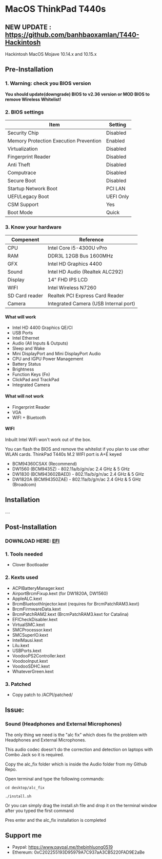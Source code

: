 # MacOS ThinkPad T440s

## NEW UPDATE : https://github.com/banhbaoxamlan/T440-Hackintosh

Hackintosh MacOS Mojave 10.14.x and 10.15.x

## Pre-Installation

### 1. Warning: check you BIOS version

**You should update(downgrade) BIOS to v2.36 version or MOD BIOS to remove Wireless Whitelist!**

### 2. BIOS settings

| Item | Setting |
| ------------- | ------------ |
| Security Chip | Disabled |
| Memory Protection Execution Prevention | Enabled |
| Virtualization | Disabled |
| Fingerprint Reader | Disabled |
| Anti Theft | Disabled |
| Computrace | Disabled |
| Secure Boot | Disabled |
| Startup Network Boot | PCI LAN |
| UEFI/Legacy Boot | UEFI Only |
| CSM Support | Yes |
| Boot Mode | Quick |

### 3. Know your hardware

|Compenent|Reference|
|---|---|
|CPU|Intel Core i5-4300U vPro|
|RAM|DDR3L 12GB Bus 1600MHz|
|GFX|Intel HD Graphics 4400|
|Sound|Intel HD Audio (Realtek ALC292)|
|Display|14" FHD IPS LCD|
|WIFI|Intel Wireless N7260|
|SD Card reader|Realtek PCI Express Card Reader|
|Camera|Integrated Camera (USB Internal port)|

#### What will work

- Intel HD 4400 Graphics QE/CI
- USB Ports
- Intel Ethernet
- Audio (All Inputs & Outputs)
- Sleep and Wake
- Mini DisplayPort and Mini DisplayPort Audio
- CPU and IGPU Power Management
- Battery Status
- Brightness
- Function Keys (Fn)
- ClickPad and TrackPad
- Integrated Camera

#### What will not work

- Fingerprint Reader
- VGA
- WIFI + Bluetooth

#### WIFI

Inbuilt Intel WiFi won't work out of the box.

You can flash the BIOS and remove the whitelist if you plan to use other WLAN cards. ThinkPad T440s M.2 WIFI port is A+E keyed

- BCM94360CSAX (Recommend)
- DW1560 (BCM9435Z) - 802.11a/b/g/n/ac 2.4 GHz & 5 GHz
- DW1830 (BCM943602BAED) - 802.11a/b/g/n/ac 2.4 GHz & 5 GHz
- DW1820A (BCM94350ZAE) - 802.11a/b/g/n/ac 2.4 GHz & 5 GHz (Broadcom)

## Installation

....

## Post-Installation

### DOWNLOAD HERE: [EFI](https://github.com/banhbaoxamlan/T440-Hackintosh/releases/latest)

### 1. Tools needed

- Clover Bootloader

### 2. Kexts used

- ACPIBatteryManager.kext
- AirportBrcmFixup.kext (for DW1820A, DW1560)
- AppleALC.kext
- BrcmBluetoothInjector.kext (requires for BrcmPatchRAM3.kext)
- BrcmFirmwareData.kext
- BrcmPatchRAM2.kext (BrcmPatchRAM3.kext for Catalina)
- EFICheckDisabler.kext
- VirtualSMC.kext
- SMCProcessor.kext
- SMCSuperIO.kext
- IntelMausi.kext
- Lilu.kext
- USBPorts.kext
- VoodooPS2Controller.kext
- VoodooInput.kext
- VoodooSDHC.kext
- WhateverGreen.kext

### 3. Patched

- Copy patch to /ACPI/patched/

## Issue:

### Sound (Headphones and External Microphones)

The only thing we need is the "alc fix" which does fix the problem with Headphones and External Microphones.

This audio codec doesn't do the correction and detection on laptops with Combo Jack so it is required.

Copy the alc_fix folder which is inside the Audio folder from my Github Repo.

Open terminal and type the following commands:

`cd desktop/alc_fix`

`./install.sh`

Or you can simply drag the install.sh file and drop it on the terminal window after you typed the first command

Pres enter and the alc_fix installation is completed

## Support me

- Paypal: <https://www.paypal.me/thebinhluong0519>
- Ethereum: 0xC202255193D95979A7C937aA3CB5220FAD9E2aBe
